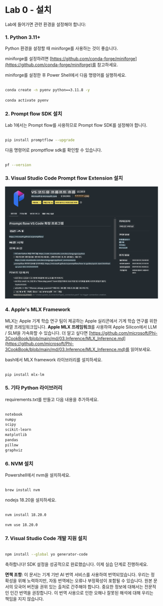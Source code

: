 # **Lab 0 - 설치**

Lab에 들어가면 관련 환경을 설정해야 합니다:


### **1. Python 3.11+**

Python 환경을 설정할 때 miniforge를 사용하는 것이 좋습니다.

miniforge를 설정하려면 [https://github.com/conda-forge/miniforge](https://github.com/conda-forge/miniforge)를 참고하세요.

miniforge를 설정한 후 Power Shell에서 다음 명령어를 실행하세요.

```bash

conda create -n pyenv python==3.11.8 -y

conda activate pyenv

```


### **2. Prompt flow SDK 설치**

Lab 1에서는 Prompt flow를 사용하므로 Prompt flow SDK를 설정해야 합니다.

```bash

pip install promptflow --upgrade

```

다음 명령어로 promptflow sdk를 확인할 수 있습니다.


```bash

pf --version

```

### **3. Visual Studio Code Prompt flow Extension 설치**

![pf](../../../../../../../translated_images/pf_ext.2830ee3df27421bce4a776ce6474a025c28f3886dac2272d60b70572a9a87040.ko.png)


### **4. Apple's MLX Framework**

MLX는 Apple 기계 학습 연구 팀이 제공하는 Apple 실리콘에서 기계 학습 연구를 위한 배열 프레임워크입니다. **Apple MLX 프레임워크**를 사용하여 Apple Silicon에서 LLM / SLM을 가속화할 수 있습니다. 더 알고 싶다면 [https://github.com/microsoft/Phi-3CookBook/blob/main/md/03.Inference/MLX_Inference.md](https://github.com/microsoft/Phi-3CookBook/blob/main/md/03.Inference/MLX_Inference.md)를 읽어보세요.

bash에서 MLX framework 라이브러리를 설치하세요.

```bash

pip install mlx-lm

```


### **5. 기타 Python 라이브러리**

requirements.txt를 만들고 다음 내용을 추가하세요.

```txt

notebook
numpy 
scipy 
scikit-learn 
matplotlib 
pandas 
pillow 
graphviz

```


### **6. NVM 설치**

Powershell에서 nvm을 설치하세요.

```bash

brew install nvm

```

nodejs 18.20을 설치하세요.

```bash

nvm install 18.20.0

nvm use 18.20.0

```


### **7. Visual Studio Code 개발 지원 설치**

```bash

npm install --global yo generator-code

```

축하합니다! SDK 설정을 성공적으로 완료했습니다. 이제 실습 단계로 진행하세요.

**면책 조항**:
이 문서는 기계 기반 AI 번역 서비스를 사용하여 번역되었습니다. 우리는 정확성을 위해 노력하지만, 자동 번역에는 오류나 부정확성이 포함될 수 있습니다. 원본 문서의 모국어 버전을 권위 있는 출처로 간주해야 합니다. 중요한 정보에 대해서는 전문적인 인간 번역을 권장합니다. 이 번역 사용으로 인한 오해나 잘못된 해석에 대해 우리는 책임을 지지 않습니다.